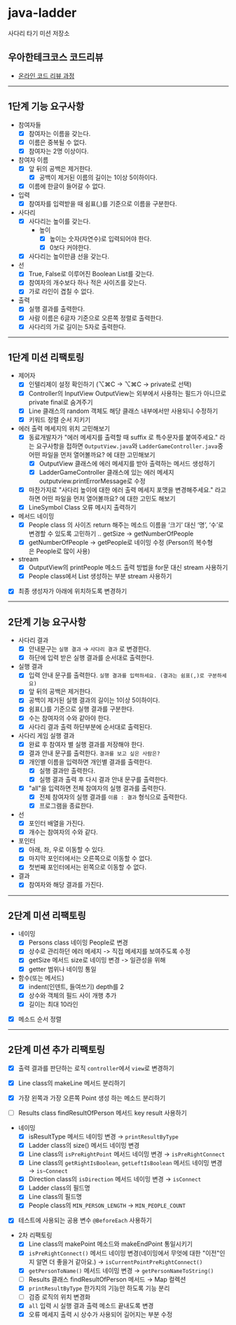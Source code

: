 # java-ladder

사다리 타기 미션 저장소

## 우아한테크코스 코드리뷰

- [온라인 코드 리뷰 과정](https://github.com/woowacourse/woowacourse-docs/blob/master/maincourse/README.md)

--- 

## 1단계 기능 요구사항
- 참여자들
  - [x] 참여자는 이름을 갖는다.
  - [x] 이름은 중복될 수 없다.
  - [x] 참여자는 2명 이상이다.
  
- 참여자 이름
  - [x] 앞 뒤의 공백은 제거한다.
    - [x] 공백이 제거된 이름의 길이는 1이상 5이하이다.
  - [x] 이름에 한글이 들어갈 수 없다.

- 입력
  - [x] 참여자를 입력받을 때 쉼표(,)를 기준으로 이름을 구분한다.

- 사다리
  - [x] 사다리는 높이를 갖는다.
    - 높이
      - [x] 높이는 숫자(자연수)로 입력되어야 한다.
      - [x] 0보다 커야한다.
  - [x] 사다리는 높이만큼 선을 갖는다.

- 선
  - [x] True, False로 이루어진 Boolean List를 갖는다.
  - [x] 참여자의 개수보다 하나 적은 사이즈를 갖는다.
  - [x] 가로 라인이 겹칠 수 없다.

- 출력
  - [x] 실행 결과를 출력한다.
  - [x] 사람 이름은 6글자 기준으로 오른쪽 정렬로 출력한다.
  - [x] 사다리의 가로 길이는 5자로 출력한다.

---
## 1단계 미션 리팩토링
- 제어자
  - [x] 인텔리제이 설정 확인하기 (⌥⌘C → ⌥⌘C → private로 선택)
  - [x] Controller의 InputView OutputView는 외부에서 사용하는 필드가 아니므로 private final로 숨겨주기
  - [x] Line 클래스의 random 객체도 해당 클래스 내부에서만 사용되니 수정하기
  - [x] 키워드 정렬 순서 지키기
- 에러 출력 메세지의 위치 고민해보기
  - [x] 동료개발자가 "에러 메세지를 출력할 때 suffix 로 특수문자를 붙여주세요." 라는 요구사항을 접하면 `OutputView.java`와 `LadderGameController.java`중 어떤 파일을 먼저 열어볼까요? 에 대한 고민해보기
    - [x]  OutputView 클래스에 에러 메세지를 받아 출력하는 메서드 생성하기
    - [x]  LadderGameController 클래스에 있는 에러 메세지 outputview.printErrorMessage로 수정
  - [x] 마찬가지로 "사다리 높이에 대한 에러 출력 메세지 포맷을 변경해주세요." 라고 하면 어떤 파일을 먼저 열어볼까요? 에 대한 고민도 해보기
  - [x] LineSymbol Class 오류 메시지 출력하기
- 메서드 네이밍
  - [x] People class 의 사이즈 return 해주는 메소드 이름을 ‘크기’ 대신 ‘명’, ‘수’로 변경할 수 있도록 고민하기 .. getSize → getNumberOfPeople
  - [x] getNumberOfPeople → getPeople로 네이밍 수정 (Person의 복수형은 People로 많이 사용)
- stream
  - [x] OutputView의 printPeople 메소드 출력 방법을 for문 대신 stream 사용하기
  - [x] People class에서 List<Person> 생성하는 부분 stream 사용하기
- [x] 최종 생성자가 아래에 위치하도록 변경하기

---
## 2단계 기능 요구사항
- 사다리 결과
  - [x]  안내문구는 `실행 결과` → `사다리 결과` 로 변경한다.
  - [x]  하단에 입력 받은 실행 결과를 순서대로 출력한다.
- 실행 결과
  - [x]  입력 안내 문구를 출력한다.  `실행 결과를 입력하세요. (결과는 쉼표(,)로 구분하세요)`
  - [x]  앞 뒤의 공백은 제거한다.
  - [x]  공백이 제거된 실행 결과의 길이는 1이상 5이하이다.
  - [x]  쉼표(,)를 기준으로 실행 결과를 구분한다.
  - [x]  수는 참여자의 수와 같아야 한다.
  - [x]  사다리 결과 출력 하단부분에 순서대로 출력된다.
- 사다리 게임 실행 결과
  - [x] 완료 후 참여자 별 실행 결과를 저장해야 한다.
  - [x] 결과 안내 문구를 출력한다. `결과를 보고 싶은 사람은?` 
  - [x] 개인별 이름을 입력하면 개인별 결과를 출력한다.
    - [x] 실행 결과만 출력한다.
    - [x] 실행 결과 출력 후 다시 결과 안내 문구를 출력한다.
  - [x] "all"을 입력하면 전체 참여자의 실행 결과를 출력한다.
    - [x] 전체 참여자의 실행 결과를 `이름 : 결과` 형식으로 출력한다.
    - [x] 프로그램을 종료한다.
- 선
  - [x] 포인터 배열을 가진다.
  - [x] 개수는 참여자의 수와 같다.
- 포인터
  - [x] 아래, 좌, 우로 이동할 수 있다.
  - [x] 마지막 포인터에서는 오른쪽으로 이동할 수 없다.
  - [x] 첫번째 포인터에서는 왼쪽으로 이동할 수 없다.
- 결과
  - [x] 참여자와 해당 결과를 가진다.

---
## 2단계 미션 리팩토링
- 네이밍
  - [x] Persons class 네이밍 People로 변경
  - [x] 상수로 관리하던 에러 메세지 -> 직접 메세지를 보여주도록 수정
  - [x] getSize 메서드 size로 네이밍 변경 -> 일관성을 위해
  - [x] getter 범위나 네이밍 통일
- 함수(또는 메서드)
  - [x] indent(인덴트, 들여쓰기) depth를 2
  - [x] 상수와 객체의 필드 사이 개행 추가 
  - [x] 길이는 최대 10라인
- [x] 메소드 순서 정렬

---
## 2단계 미션 추가 리팩토링
- [x]  출력 결과를 판단하는 로직 `controller`에서 `view`로 변경하기
- [x]  Line class의 makeLine 메서드 분리하기
  - [x]  가장 왼쪽과 가장 오른쪽 Point 생성 하는 메소드 분리하기
- [ ]  Results class findResultOfPerson 메서드 key result 사용하기


- 네이밍
  - [x]  isResultType 메서드 네이밍 변경 → `printResultByType`
  - [x]  Ladder class의 size() 메서드 네이밍 변경
  - [x]  Line class의 `isPreRightPoint` 메서드 네이밍 변경 → `isPreRightConnect`
  - [x]  Line class의 `getRightIsBoolean`, `getLeftIsBoolean` 메서드 네이밍 변경 → `is~Connect`
  - [x]  Direction class의 `isDirection` 메서드 네이밍 변경 → `isConnect`
  - [x]  Ladder class의 필드명
  - [x]  Line class의 필드명
  - [x]  People class의 `MIN_PERSON_LENGTH` → `MIN_PEOPLE_COUNT`
- [x]  테스트에 사용되는 공용 변수 `@BeforeEach`  사용하기


- 2차 리팩토링
  - [x] Line class의 makePoint 메소드와 makeEndPoint 통일시키기
  - [x] `isPreRightConnect()` 메서드 네이밍 변경(네이밍에서 무엇에 대한 "이전"인지 알면 더 좋을거 같아요.) → `isCurrentPointPreRightConnect()`
  - [x] `getPersonToName()` 메서드 네이밍 변경 → `getPersonNameToString()`
  - [ ] Results 클래스 findResultOfPerson 메서드 → Map 컬렉션
  - [x] `printResultByType` 한가지의 기능만 하도록 기능 분리
  - [ ] 검증 로직의 위치 변경화
  - [x] `all` 입력 시 실행 결과 출력 메소드 끝내도록 변경
  - [x] 오류 메세지 출력 시 상수가 사용되어 길어지는 부분 수정
